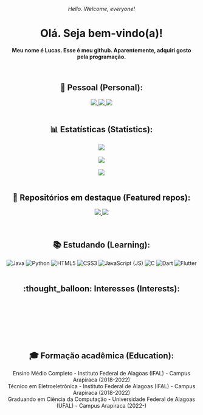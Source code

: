 <!-- Parágrafo de introdução -->
<p align="center"><i>Hello. Welcome, everyone!</i></p>
<h1 align="center">
  Olá. Seja bem-vindo(a)!
</h1>

<p align="center">
  <b>Meu nome é Lucas. Esse é meu github. Aparentemente, adquiri gosto pela programação.</b><br/>
</p>

<div><br></div>
<!-- Badges referentes a LinkedIn, Instagram e Gmail (contato) -->
<section align="center">
  <h2>👨 Pessoal (Personal): </h2>
  
  <a href="https://mail.google.com/mail/?view=cm&source=mailto&to=[contatolucasoficial0@gmail.com]" alt="Gmail" target="_blank">
    <img src="https://img.shields.io/badge/mail.contatolucasoficial0@gmail.com-F74141?style=for-the-badge&logoColor=white&logo=gmail&link=mailto:mail.contatolucasoficial0@gmail.com"/>
  </a>
  <a href="https://www.linkedin.com/in/arnaldo-lucas-sd/" target="_blank">
    <img src="https://img.shields.io/badge/Arnaldo%20Lucas-0e76a8?style=for-the-badge&logo=Linkedin&link=https://www.linkedin.com/in/arnaldo-lucas-sd/"/>
  </a>
  <a href="https://www.instagram.com/luc.ig._/" alt="Instagram" target="_blank">
    <img src="https://img.shields.io/badge/luc.ig.__-E4405F?style=for-the-badge&logo=instagram&logoColor=white&link=https://www.instagram.com/luc.ig._/"/>
  </a>
</section>

<div><br></div>

<section align="center"> <!-- Estatísticas no github -->
  <h2>📊 Estatísticas (Statistics):</h2>
  <p>
    <img src="https://github-readme-stats.vercel.app/api?username=luc-gh&show_icons=true&bg_color=010101&locale=pt-br&icon_color=00FFFF&title_color=FF2800&text_color=FFFFFF">
    <br/><br/>
    <img src="https://github-readme-streak-stats.herokuapp.com/?user=luc-gh&locale=pt-br&background=010101&fire=EF0101&stroke=111111&ring=F00000&currStreakNum=88FFFF&sideNums=00FFFF&currStreakLabel=FFFFFF&sideLabels=EAEAEA&border=FFFFFF&dates=7A7A7A">
    <br/><br/>
    <img src="https://github-readme-stats.vercel.app/api/top-langs/?username=luc-gh&layout=compact&bg_color=010101&locale=pt-br&text_color=FFFFFF&title_color=FCFCFC"><br/><br/>
  </p>
</section>

<section align="center"> <!-- Seção de repos-->
  <h2>🔖 Repositórios em destaque (Featured repos):</h2>
  <p>
    <a href="https://github.com/luc-gh/luc-gh" alt="luc-gh" target="_blank">
      <img src="https://github-readme-stats.vercel.app/api/pin/?username=luc-gh&repo=luc-gh&bg_color=000000&title_color=00FFFF&text_color=FFFFFF&icon_color=FF2800">
    </a>
    <a href="https://github.com/luc-gh/majorElement" alt="luc-gh" target="_blank">
      <img src="https://github-readme-stats.vercel.app/api/pin/?username=luc-gh&repo=majorElement&bg_color=000000&title_color=00FFFF&text_color=FFFFFF&icon_color=FF2800">
    </a>
  </p>
</section>

<div><br></div>

<!-- <section align="center"> <!-- Detaques sobre as habilidades pessoais
  <h2>😎 Habilidades (Skills):</h2>
  
</section>

<div><br></div> -->

<section align="center"> <!-- Seção sobre os estudos atuais -->
  <h2>📚 Estudando (Learning):</h2>
  <img align="center" alt="Java" src="https://img.shields.io/badge/Java-7B0005?style=for-the-badge&logo=java&logoColor=EE8E1B" title="Linguagem de programação Java (conhecimento básico)"/>
  <img align="center" alt="Python" src="https://img.shields.io/badge/Python-3776AB?style=for-the-badge&logo=python&logoColor=yellow" title="Linguagem de programação Python (conhecimento básico)"/>
  <img align="center" alt="HTML5" src="https://img.shields.io/badge/HTML5-E34F26?style=for-the-badge&logo=html5&logoColor=white" title="Linguagem de marcação HTML5"/>
  <img align="center" alt="CSS3" src="https://img.shields.io/badge/CSS3-1572B6?style=for-the-badge&logo=css3&logoColor=white" title="Linguagem de descrição de estilo CSS3"/>
  <img align="center" alt="JavaScript (JS)" src="https://img.shields.io/badge/JavaScript-F7DF1E?style=for-the-badge&logo=javascript&logoColor=black" title="Linguagem de programação JavaScript"/>
  <img align="center" alt="C" src="https://img.shields.io/badge/C-00599C?style=for-the-badge&logo=c&logoColor=87CEFA" title="Linguagem de programação C"/>
  <img align="center" alt="Dart" src="https://img.shields.io/badge/Dart-2799F5?style=for-the-badge&logo=dart&logoColor=13558F" title="Linguagem de programação Dart"/>
  <img align="center" alt="Flutter" src="https://img.shields.io/badge/Flutter-02569B?style=for-the-badge&logo=flutter&logoColor=white" title="Flutter"/>
</section>

<div><br></div>

<section align="center"> <!-- Seção sobre interesses -->
  <h2>:thought_balloon: Interesses (Interests):</h2>
  <img align="center" alt="" src="https://img.shields.io/badge/GitHub-1A1A1A?style=for-the-badge&logo=github&logoColor=white" title=""/>
  <img align="center" alt="" src="https://img.shields.io/badge/Instagram-E4405F?style=for-the-badge&logo=instagram&logoColor=yellow" title=""/>
  <img align="center" alt="" src="https://img.shields.io/badge/LinkedIn-0077B5?style=for-the-badge&logo=linkedin&logoColor=white" title=""/>
  <img align="center" alt="" src="https://img.shields.io/badge/Android-A4DE02?style=for-the-badge&logo=android&logoColor=gray" title=""/>
  <img align="center" alt="" src="https://img.shields.io/badge/Windows-0078D6?style=for-the-badge&logo=windows&logoColor=white" title=""/>
  <div><br></div>
  <img align="center" alt="" src="https://img.shields.io/badge/Netflix-E50914?style=for-the-badge&logo=netflix&logoColor=black" title=""/>
  <img align="center" alt="" src="https://img.shields.io/badge/React_Native-20232A?style=for-the-badge&logo=react&logoColor=61DAFB" title=""/>
  <img align="center" alt="" src="https://img.shields.io/badge/Unity-202020?style=for-the-badge&logo=unity&logoColor=white" title=""/>
  <img align="center" alt="" src="https://img.shields.io/badge/Microsoft_Excel-217346?style=for-the-badge&logo=microsoft-excel&logoColor=white" title=""/>
  <img align="center" alt="" src="https://img.shields.io/badge/Steam-111111?style=for-the-badge&logo=steam&logoColor=white" title=""/>
  <img align="center" alt="" src="https://img.shields.io/badge/Adobe%20Photoshop-0D214F?style=for-the-badge&logo=Adobe%20Photoshop&logoColor=00FFF6" title=""/>
  <div><br></div>
  <img align="center" alt="" src="https://img.shields.io/badge/Android_Studio-3DDC84?style=for-the-badge&logo=android-studio&logoColor=black" title=""/>
  <img align="center" alt="" src="https://img.shields.io/badge/IntelliJ_IDEA-121212.svg?style=for-the-badge&logo=intellij-idea&logoColor=white" title=""/>
  <img align="center" alt="" src="https://img.shields.io/badge/PyCharm-FFFF00.svg?&style=for-the-badge&logo=PyCharm&logoColor=007F00" title=""/>
  <img align="center" alt="" src="https://img.shields.io/badge/Trello-249225?style=for-the-badge&logo=trello&logoColor=white" title=""/>
  <img align="center" alt="" src="https://img.shields.io/badge/Adobe%20Illustrator-FF9A00?style=for-the-badge&logo=adobe%20illustrator&logoColor=gray" title=""/>
  <img align="center" alt="" src="" title=""/>
</section

<div><br></div>

<section align="center"> <!-- Seção de formação acadêmica -->
  <h2>🎓 Formação acadêmica (Education):</h2>
  Ensino Médio Completo - Instituto Federal de Alagoas (IFAL) - Campus Arapiraca (2018-2022)<br/>
  Técnico em Eletroeletrônica - Instituto Federal de Alagoas (IFAL) - Campus Arapiraca (2018-2022)<br/>
  Graduando em Ciência da Computação - Universidade Federal de Alagoas (UFAL) - Campus Arapiraca (2022-)
  </ul>
</section>
